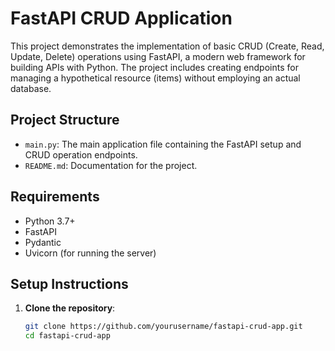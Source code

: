 # FastAPI CRUD Application

This project demonstrates the implementation of basic CRUD (Create, Read, Update, Delete) operations using FastAPI, a modern web framework for building APIs with Python. The project includes creating endpoints for managing a hypothetical resource (items) without employing an actual database.

## Project Structure

- `main.py`: The main application file containing the FastAPI setup and CRUD operation endpoints.
- `README.md`: Documentation for the project.

## Requirements

- Python 3.7+
- FastAPI
- Pydantic
- Uvicorn (for running the server)

## Setup Instructions

1. **Clone the repository**:
   ```sh
   git clone https://github.com/yourusername/fastapi-crud-app.git
   cd fastapi-crud-app
